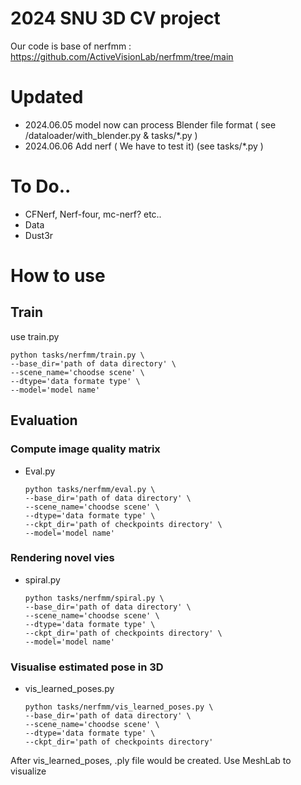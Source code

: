 # 2024 SNU 3D CV project

Our code is base of nerfmm : https://github.com/ActiveVisionLab/nerfmm/tree/main

# Updated
- 2024.06.05 model now can process Blender file format ( see /dataloader/with_blender.py & tasks/*.py )
- 2024.06.06 Add nerf ( We have to test it) (see tasks/*.py )

# To Do..

- CFNerf, Nerf-four, mc-nerf? etc..
- Data
- Dust3r

# How to use

## Train
use train.py

    python tasks/nerfmm/train.py \
    --base_dir='path of data directory' \
    --scene_name='choodse scene' \
    --dtype='data formate type' \
    --model='model name'
    
## Evaluation
### Compute image quality matrix
- Eval.py

    ```
    python tasks/nerfmm/eval.py \
    --base_dir='path of data directory' \
    --scene_name='choodse scene' \
    --dtype='data formate type' \
    --ckpt_dir='path of checkpoints directory' \
    --model='model name'
    ```

### Rendering novel vies
- spiral.py

    ```
    python tasks/nerfmm/spiral.py \
    --base_dir='path of data directory' \
    --scene_name='choodse scene' \
    --dtype='data formate type' \
    --ckpt_dir='path of checkpoints directory' \
    --model='model name'
    ```

### Visualise estimated pose in 3D
- vis_learned_poses.py

    ```
    python tasks/nerfmm/vis_learned_poses.py \
    --base_dir='path of data directory' \
    --scene_name='choodse scene' \
    --dtype='data formate type' \
    --ckpt_dir='path of checkpoints directory'
    ```

After vis_learned_poses, .ply file would be created. Use MeshLab to visualize

